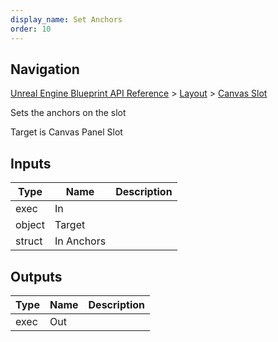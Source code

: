 ```yaml
---
display_name: Set Anchors
order: 10
---
```

## Navigation

[Unreal Engine Blueprint API Reference](https://dev.epicgames.com/documentation/en-us/unreal-engine/BlueprintAPI) > [Layout](https://dev.epicgames.com/documentation/en-us/unreal-engine/BlueprintAPI/Layout) > [Canvas Slot](https://dev.epicgames.com/documentation/en-us/unreal-engine/BlueprintAPI/Layout/CanvasSlot)

Sets the anchors on the slot

Target is Canvas Panel Slot

## Inputs

| Type | Name | Description |
| --- | --- | --- |
| exec | In |  |
| object | Target |  |
| struct | In Anchors |  |

## Outputs

| Type | Name | Description |
| --- | --- | --- |
| exec | Out |  |
